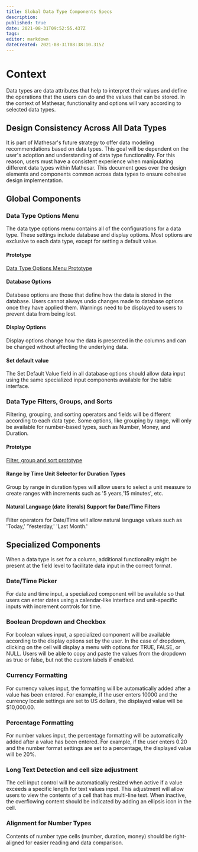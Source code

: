 ```yaml
---
title: Global Data Type Components Specs
description: 
published: true
date: 2021-08-31T09:52:55.437Z
tags: 
editor: markdown
dateCreated: 2021-08-31T08:38:10.315Z
---
```


# Context
Data types are data attributes that help to interpret their values and define the operations that the users can do and the values that can be stored. In the context of Mathesar, functionality and options will vary according to selected data types. 

## Design Consistency Across All Data Types
It is part of Mathesar's future strategy to offer data modeling recommendations based on data types. This goal will be dependent on the user's adoption and understanding of data type functionality. For this reason, users must have a consistent experience when manipulating different data types within Mathesar. This document goes over the design elements and components common across data types to ensure cohesive design implementation.

## Global Components

### Data Type Options Menu
The data type options menu contains all of the configurations for a data type. These settings include database and display options. Most options are exclusive to each data type, except for setting a default value. 

#### Prototype
[Data Type Options Menu Prototype](https://www.figma.com/proto/Uaf1ntcldzK2U41Jhw6vS2/Mathesar-MVP?page-id=4260%3A37440&node-id=4270%3A39549&viewport=324%2C48%2C0.29&scaling=contain&starting-point-node-id=4270%3A39549&show-proto-sidebar=1)

#### Database Options
Database options are those that define how the data is stored in the database. Users cannot always undo changes made to database options once they have applied them. Warnings need to be displayed to users to prevent data from being lost.

#### Display Options
Display options change how the data is presented in the columns and can be changed without affecting the underlying data.

#### Set default value
The Set Default Value field in all database options should allow data input using the same specialized input components available for the table interface. 

### Data Type Filters, Groups, and Sorts
Filtering, grouping, and sorting operators and fields will be different according to each data type. Some options, like grouping by range, will only be available for number-based types, such as Number, Money, and Duration. 

#### Prototype
[Filter, group and sort prototype](https://www.figma.com/proto/Uaf1ntcldzK2U41Jhw6vS2/Mathesar-MVP?page-id=4612%3A39411&node-id=4612%3A39412&viewport=324%2C48%2C0.23&scaling=contain&starting-point-node-id=4612%3A39412&show-proto-sidebar=1)



#### Range by Time Unit Selector for Duration Types
Group by range in duration types will allow users to select a unit measure to create ranges with increments such as '5 years,'15 minutes', etc. 

#### Natural Language (date literals) Support for Date/Time Filters
Filter operators for Date/Time will allow natural language values such as 'Today,' 'Yesterday,' 'Last Month.' 

## Specialized Components
When a data type is set for a column, additional functionality might be present at the field level to facilitate data input in the correct format. 

### Date/Time Picker
For date and time input, a specialized component will be available so that users can enter dates using a calendar-like interface and unit-specific inputs with increment controls for time.

### Boolean Dropdown and Checkbox
For boolean values input, a specialized component will be available according to the display options set by the user. In the case of dropdown, clicking on the cell will display a menu with options for TRUE, FALSE, or NULL. Users will be able to copy and paste the values from the dropdown as true or false, but not the custom labels if enabled. 

### Currency Formatting
For currency values input, the formatting will be automatically added after a value has been entered. For example, if the user enters 10000 and the currency locale settings are set to US dollars, the displayed value will be $10,000.00. 

### Percentage Formatting
For number values input, the percentage formatting will be automatically added after a value has been entered. For example, if the user enters 0.20 and the number format settings are set to a percentage, the displayed value will be 20%. 

### Long Text Detection and cell size adjustment
The cell input control will be automatically resized when active if a value exceeds a specific length for text values input. This adjustment will allow users to view the contents of a cell that has multi-line text. When inactive, the overflowing content should be indicated by adding an ellipsis icon in the cell.

### Alignment for Number Types
Contents of number type cells (number, duration, money) should be right-aligned for easier reading and data comparison.